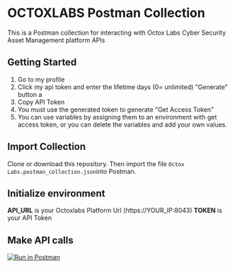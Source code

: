 
# OCTOXLABS Postman Collection
This is a Postman collection for interacting with Octox Labs Cyber Security Asset Management platform APIs 

## Getting Started
1. Go to my profile
2. Click my api token and enter the lifetime days (0= unlimited) "Generate" button a
3. Copy API Token
4. You must use the generated token to generate "Get Access Token"
5. You can use variables by assigning them to an environment with get access token, or you can delete the variables and add your own values.


## Import Collection
Clone or download this repository. Then import the file `Octox Labs.postman_collection.json`into Postman.

## Initialize environment
**API_URL** is your Octoxlabs Platform Url (https://YOUR_IP:8043)
**TOKEN** is your API Token

## Make API calls
[![Run in Postman](https://run.pstmn.io/button.svg)](https://god.gw.postman.com/run-collection/22690720-1070466e-c46a-4498-820f-6b4e6a59346e?action=collection%2Ffork&collection-url=entityId%3D22690720-1070466e-c46a-4498-820f-6b4e6a59346e%26entityType%3Dcollection%26workspaceId%3D4ecfcd5f-9827-434a-bc37-f6f879b7f910)
